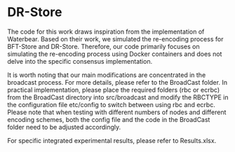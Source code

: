 # DR-Store

The code for this work draws inspiration from the implementation of Waterbear.  Based on their work, we simulated the re-encoding process for BFT-Store and DR-Store.  Therefore, our code primarily focuses on simulating the re-encoding process using Docker containers and does not delve into the specific consensus implementation.

It is worth noting that our main modifications are concentrated in the broadcast process. For more details, please refer to the BroadCast folder. In practical implementation, please place the required folders (rbc or ecrbc) from the BroadCast directory into src/broadcast and modify the RBCTYPE in the configuration file etc/config to switch between using rbc and ecrbc. Please note that when testing with different numbers of nodes and different encoding schemes, both the config file and the code in the BroadCast folder need to be adjusted accordingly.

For specific integrated experimental results, please refer to Results.xlsx.
